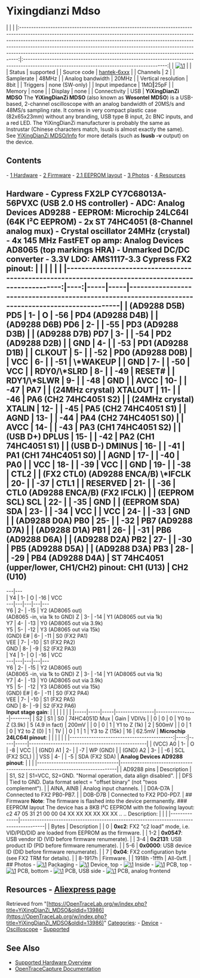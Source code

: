 # Yixingdianzi Mdso

| | | |:-----------------------------------------------------------------------------------------------------------------------------------------------------------------------------------------------------------------------------------------------------------------------------------------------------------------------------------------------------------------------------------------------------:|:------------------------------------------------------------------------------------------------------------------------------------------:| | [![\1](../../assets/hardware/general/\2)](./File:YiXingDianZi-MDSO.png.html) | | | Status | supported | | Source code | [hantek-6xxx](http://github.com/OpenTraceLab/?p=OpenTraceCapture.git;a=tree;f=src/hardware/hantek-6xxx) | | Channels | 2 | | Samplerate | 48MHz | | Analog bandwidth | 20MHz | | Vertical resolution | 8bit | | Triggers | none (SW-only) | | Input impedance | 1MΩ‖25pF | | Memory | none | | Display | none | | Connectivity | USB | **YiXingDianZi MDSO** The **YiXingDianZi MDSO** (also known as **Wosontel MDSO**) is a USB-based, 2-channel oscilloscope with an analog bandwidth of 20MS/s and 48MS/s sampling rate. It comes in very compact plastic case (82x65x23mm) without any branding, USB type B input, 2c BNC inputs, and a red LED. The YiXingDianZi manufacturer is probably the same as Instrustar (Chinese characters match, lsusb is almost exactly the same). See [YiXingDianZi MDSO/Info](YiXingDianZi_MDSO/Info.html "YiXingDianZi MDSO/Info") for more details (such as **lsusb -v** output) on the device. 
## Contents 
\- [1 Hardware](YiXingDianZi_MDSO.html#Hardware) \- [2 Firmware](YiXingDianZi_MDSO.html#Firmware) \- [2.1 EEPROM layout](YiXingDianZi_MDSO.html#EEPROM_layout) \- [3 Photos](YiXingDianZi_MDSO.html#Photos) \- [4 Resources](YiXingDianZi_MDSO.html#Resources) 
## Hardware \- Cypress FX2LP CY7C68013A-56PVXC (USB 2.0 HS controller) \- ADC: Analog Devices AD9288 \- EEPROM: Microchip 24LC64I (64K I²C EEPROM) \- 2x ST 74HC4051 (8-Channel analog mux) \- Crystal oscillator 24MHz (crystal) \- 4x 145 MHz FastFET op amp: Analog Devices AD8065 (top markings HRA) \- Unmarked DC/DC converter \- 3.3V LDO: AMS1117-3.3 **Cypress FX2 pinout:**  | | | | | | |----------------------------------------------------------------------------------------------------:|----:|-----|-----|---------------------------------------------------------------------------------------------------| | (AD9288 D5B) PD5 | 1- | O | -56 | PD4 (AD9288 D4B) | | (AD9288 D6B) PD6 | 2- | | -55 | PD3 (AD9288 D3B) | | (AD9288 D7B) PD7 | 3- | | -54 | PD2 (AD9288 D2B) | | GND | 4- | | -53 | PD1 (AD9288 D1B) | | CLKOUT | 5- | | -52 | PD0 (AD9288 D0B) | | VCC | 6- | | -51 | \\*WAKEUP | | GND | 7- | | -50 | VCC | | RDY0/\\*SLRD | 8- | | -49 | RESET# | | RDY1/\\*SLWR | 9- | | -48 | GND | | AVCC | 10- | | -47 | PA7 | | (24MHz crystal) XTALOUT | 11- | | -46 | PA6 (CH2 74HC4051 S2) | | (24MHz crystal) XTALIN | 12- | | -45 | PA5 (CH2 74HC4051 S1) | | AGND | 13- | | -44 | PA4 (CH2 74HC4051 S0) | | AVCC | 14- | | -43 | PA3 (CH1 74HC4051 S2) | | (USB D+) DPLUS | 15- | | -42 | PA2 (CH1 74HC4051 S1) | | (USB D-) DMINUS | 16- | | -41 | PA1 (CH1 74HC4051 S0) | | AGND | 17- | | -40 | PA0 | | VCC | 18- | | -39 | VCC | | GND | 19- | | -38 | CTL2 | | (FX2 CTL0) (AD9288 ENCA/B) \\*IFCLK | 20- | | -37 | CTL1 | | RESERVED | 21- | | -36 | CTL0 (AD9288 ENCA/B) (FX2 IFCLK) | | (EEPROM SCL) SCL | 22- | | -35 | GND | | (EEPROM SDA) SDA | 23- | | -34 | VCC | | VCC | 24- | | -33 | GND | | (AD9288 D0A) PB0 | 25- | | -32 | PB7 (AD9288 D7A) | | (AD9288 D1A) PB1 | 26- | | -31 | PB6 (AD9288 D6A) | | (AD9288 D2A) PB2 | 27- | | -30 | PB5 (AD9288 D5A) | | (AD9288 D3A) PB3 | 28- | | -29 | PB4 (AD9288 D4A) |  **ST 74HC4051 (upper/lower, CH1/CH2) pinout**:  CH1 (U13) | CH2 (U10)  
---|---  
| Y4 | 1- |  O | -16 | VCC  
---|---|---|---|---  
Y6 | 2- | -15 | Y2 (AD8065 out)  
(AD8065 -in, via 1k to GND) Z | 3- | -14 | Y1 (AD8065 out via 1k)  
Y7 | 4- | -13 | Y0 (AD8065 out via 3.9k)  
Y5 | 5- | -12 | Y3 (AD8065 out via 15k)  
(GND) E# | 6- | -11 | S0 (FX2 PA1)  
VEE | 7- | -10 | S1 (FX2 PA2)  
GND | 8- | -9 | S2 (FX2 PA3)  
| Y4 | 1- |  O | -16 | VCC  
---|---|---|---|---  
Y6 | 2- | -15 | Y2 (AD8065 out)  
(AD8065 -in, via 1k to GND) Z | 3- | -14 | Y1 (AD8065 out via 1k)  
Y7 | 4- | -13 | Y0 (AD8065 out via 3.9k)  
Y5 | 5- | -12 | Y3 (AD8065 out via 15k)  
(GND) E# | 6- | -11 | S0 (FX2 PA4)  
VEE | 7- | -10 | S1 (FX2 PA5)  
GND | 8- | -9 | S2 (FX2 PA6)  
**Input stage gain**: | | | | | | | |-----|-----|-----|----------------|-----------------|--------| | S2 | S1 | S0 | 74HC4051D Mux | Gain | VDIVs | | 0 | 0 | 0 | Y0 to Z (3.9k) | 5 (4.9 in fact) | 200mV | | 0 | 0 | 1 | Y1 to Z (1k) | 2 | 500mV | | 0 | 1 | 0 | Y2 to Z (0) | 1 | 1V | | 0 | 1 | 1 | Y3 to Z (15k) | 16 | 62.5mV | **Microchip 24LC64I pinout**:  | | | | | | |-------------------------------------------:|----:|-----|-----|-------------------------------------------------| | (VCC) A0 | 1- | O | -8 | VCC | | (GND) A1 | 2- | | -7 | WP (GND) | | (GND) A2 | 3- | | -6 | SCL (FX2 SCL) | | VSS | 4- | | -5 | SDA (FX2 SDA) |  **Analog Devices AD9288 pinout**: | | | |----------------------------------|----------------------------------------------------------------------------| | AD9288 pins | Description | | S1, S2 | S1=VCC, S2=GND. "Normal operation, data align disabled". | | DFS | Tied to GND. Data format select = "offset binary" (not "twos complement"). | | AINA, AINB | Analog input channels. | | D0A-D7A | Connected to FX2 PB0-PB7. | | D0B-D7B | Connected to FX2 PD0-PD7. | ## Firmware **Note**: The firmware is flashed into the device permanently. ### EEPROM layout The device has a 8KB I²C EEPROM with the following layout: c2 47 05 31 21 00 00 04 XX XX XX XX XX XX .. .. Description: | | | |--------------|----------------------------------------------------------------------------------------| | Bytes | Description | | 0 | **0xc2**: FX2 "c2 load" mode, i.e. VID/PID/DID are loaded from EEPROM as the firmware. | | 1-2 | **0x0547**: USB vendor ID (VID before firmware renumerate). | | 3-4 | **0x2131**: USB product ID (PID before firmware renumerate). | | 5-6 | **0x0000**: USB device ID (DID before firmware renumerate). | | 7 | **0x04**: FX2 configuration byte (see FX2 TRM for details). | | 8-1917h | Firmware. | | 1918h -1fffh | All-0xff. | ## Photos \- 
[![\1](../../assets/hardware/general/\2)](./File:YiXingDianZi-MDSO-box.jpg.html)
Packaging
\- 
[![\1](../../assets/hardware/general/\2)](./File:YiXingDianZi-MDSO-outside.jpg.html)
Device, top
\- 
[![\1](../../assets/hardware/general/\2)](./File:YiXingDianZi-MDSO-inside.jpg.html)
Inside
\- 
[![\1](../../assets/hardware/general/\2)](./File:YiXingDianZi-MDSO-pcb-top.jpg.html)
PCB, top
\- 
[![\1](../../assets/hardware/general/\2)](./File:YiXingDianZi-MDSO-bottom.jpg.html)
PCB, bottom
\- 
[![\1](../../assets/hardware/general/\2)](./File:YiXingDianZi-MDSO-usb-side.jpg.html)
PCB, USB side
\- 
[![\1](../../assets/hardware/general/\2)](./File:YiXingDianZi-MDSO-frontend.jpg.html)
PCB, analog frontend
## Resources \- [Aliexpress page](https://www.aliexpress.com/item/MDSO-PC-USB-oscilloscope-kit-Virtual-oscilloscope-analog-oscilloscope-Bandwidth-20M-Sampling-rate-48M-With-dual/810383099.html)
Retrieved from "[https://OpenTraceLab.org/w/index.php?title=YiXingDianZi_MDSO&oldid=13986](https://OpenTraceLab.org/w/index.php?title=YiXingDianZi_MDSO&oldid=13986)" 
[Categories](specialcategories-specialcategories.md): \- [Device](./Category:Device.html "Category:Device") \- [Oscilloscope](./Category:Oscilloscope.html "Category:Oscilloscope") \- [Supported](./Category:Supported.html "Category:Supported")

## See Also
- [Supported Hardware Overview](../supported-hardware.md)
- [OpenTraceCapture Documentation](../../opentracecapture/overview.md)
